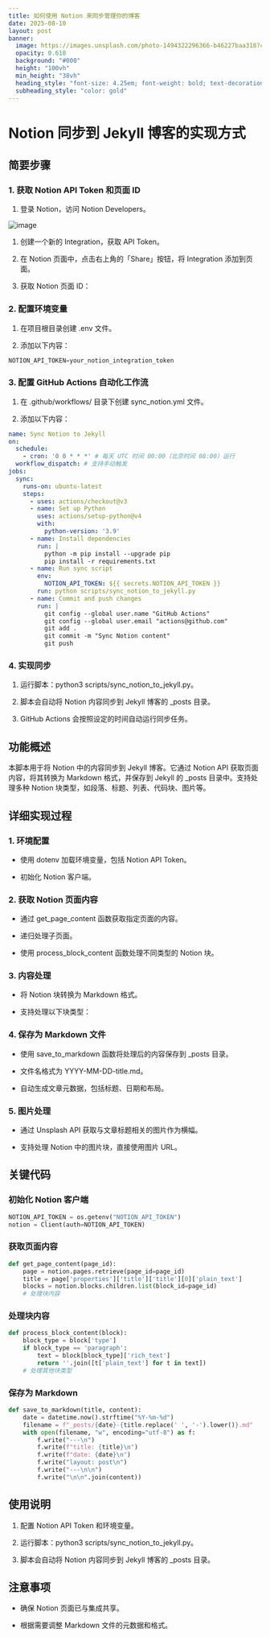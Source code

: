 ```yaml
---
title: 如何使用 Notion 来同步管理你的博客
date: 2025-08-10
layout: post
banner:
  image: https://images.unsplash.com/photo-1494322296366-b46227baa318?crop=entropy&cs=tinysrgb&fit=max&fm=jpg&ixid=M3w2OTIwMzJ8MHwxfHJhbmRvbXx8fHx8fHx8fDE3NTQ4NTc0NDZ8&ixlib=rb-4.1.0&q=80&w=1080
  opacity: 0.618
  background: "#000"
  height: "100vh"
  min_height: "38vh"
  heading_style: "font-size: 4.25em; font-weight: bold; text-decoration: underline"
  subheading_style: "color: gold"
---
```


# Notion 同步到 Jekyll 博客的实现方式

## 简要步骤

### 1. 获取 Notion API Token 和页面 ID

1. 登录 Notion，访问 Notion Developers。

![image](https://prod-files-secure.s3.us-west-2.amazonaws.com/a7a0cc5a-89b9-4cda-8686-1fba0ca52f40/d19c1afe-dea5-4312-9333-786b0ba83054/image.png?X-Amz-Algorithm=AWS4-HMAC-SHA256&X-Amz-Content-Sha256=UNSIGNED-PAYLOAD&X-Amz-Credential=ASIAZI2LB466VTMM32C3%2F20250810%2Fus-west-2%2Fs3%2Faws4_request&X-Amz-Date=20250810T202405Z&X-Amz-Expires=3600&X-Amz-Security-Token=IQoJb3JpZ2luX2VjEKL%2F%2F%2F%2F%2F%2F%2F%2F%2F%2FwEaCXVzLXdlc3QtMiJHMEUCIQCUslvFj3ZuYje%2BbWVDM3rdubtcBCSu1mtEKRqdQDTjPwIgG39CBClEn5hkAAWCfI%2Br2QQzf4aZHYlcFRVGDJu%2B0AsqiAQI2%2F%2F%2F%2F%2F%2F%2F%2F%2F%2F%2FARAAGgw2Mzc0MjMxODM4MDUiDONczsAokd8mMN0ooCrcA0mUhhEpjgryFtr79wOdOHKz262L%2BGT3Bhys8ilj9VWnZvRX3wTIYq%2FjLUGTtwHOi61JyxvqCZJXVC9hpPNDYR6DQCfW%2BwqwPaUYYBP%2BrxKsutTSdm4%2B7SPdqGACZZS8TBxs5uatVSQ6YluHC1ydjKn3GpV82rkl52U9vbax5qCgmCyIVK7gLGSE6MAzYkI85lBfFi4adj2eY35OxuZmkGkJxedq1LJ%2FE57H3m4qxquCz2R3ch0UjPnSWpxIJTi7CmmrMCBDOWe13EfqR0qquznPiEdQK5hXow6d6PYbfhxE%2BEsvVrOhkn8OwqYJFXtzGk3DeSM47feaM%2BbnxrD9xTYaR6ZfgJtPhBD8m2tGD6b1lPzdouSxNLorAssHq%2B4R%2BwGino1i1CfK1p9VpJ%2Bv3PoaHN95HQVYozjcMdtqykuFpUR72ASMdjrAUIGQlUSbSak%2B2XHzSSw5TYwH40lBZFjWmCfF9SmGL6TAfmJeoP8srub%2B5uqcnrAysHkxA4ocFMZIHg1jv8Jtvy4hqW8MoHnTE5IBCv4TWjnFFiQoGEJ0d59S0dLDm%2F4UXuzIJf0919V6YVz38SFcM5pL3TXCz8WPUdf28PLQe8z2mpIpbrPOhqQbkkziBRBfHQmhMIu748QGOqUBnnUXT5TM1YYrhQFGwMaSWVd246YWVi3Fh8eL%2BlZLPjY2hG5stl%2BMVum718y49X2cz4Kff6NIbLTEUwnTgYI%2Fav9C1EAEG%2FB3h1gYWmJwT66ov7Tu3PcmOblxLzo%2F8ZHQRuDraQokarRlQdHpHLKcqxeqP0xkZfW57d2B1ThD3cexiTBTSO8NANnQxhNaLtP5JnVlgcY35hwPDbChesnN7KbUzjQa&X-Amz-Signature=0d7160af21520eb554236d17509c5e4beb8207ed1f7678964884a0a3fadd4d32&X-Amz-SignedHeaders=host&x-amz-checksum-mode=ENABLED&x-id=GetObject)

1. 创建一个新的 Integration，获取 API Token。

1. 在 Notion 页面中，点击右上角的「Share」按钮，将 Integration 添加到页面。

1. 获取 Notion 页面 ID：


### 2. 配置环境变量

1. 在项目根目录创建 .env 文件。

1. 添加以下内容：

```javascript
NOTION_API_TOKEN=your_notion_integration_token
```

### 3. 配置 GitHub Actions 自动化工作流

1. 在 .github/workflows/ 目录下创建 sync_notion.yml 文件。

1. 添加以下内容：

```yaml
name: Sync Notion to Jekyll
on:
  schedule:
    - cron: '0 0 * * *' # 每天 UTC 时间 00:00（北京时间 08:00）运行
  workflow_dispatch: # 支持手动触发
jobs:
  sync:
    runs-on: ubuntu-latest
    steps:
      - uses: actions/checkout@v3
      - name: Set up Python
        uses: actions/setup-python@v4
        with:
          python-version: '3.9'
      - name: Install dependencies
        run: |
          python -m pip install --upgrade pip
          pip install -r requirements.txt
      - name: Run sync script
        env:
          NOTION_API_TOKEN: ${{ secrets.NOTION_API_TOKEN }}
        run: python scripts/sync_notion_to_jekyll.py
      - name: Commit and push changes
        run: |
          git config --global user.name "GitHub Actions"
          git config --global user.email "actions@github.com"
          git add .
          git commit -m "Sync Notion content"
          git push
```

### 4. 实现同步

1. 运行脚本：python3 scripts/sync_notion_to_jekyll.py。

1. 脚本会自动将 Notion 内容同步到 Jekyll 博客的 _posts 目录。

1. GitHub Actions 会按照设定的时间自动运行同步任务。

## 功能概述

本脚本用于将 Notion 中的内容同步到 Jekyll 博客。它通过 Notion API 获取页面内容，将其转换为 Markdown 格式，并保存到 Jekyll 的 _posts 目录中。支持处理多种 Notion 块类型，如段落、标题、列表、代码块、图片等。

## 详细实现过程

### 1. 环境配置

- 使用 dotenv 加载环境变量，包括 Notion API Token。

- 初始化 Notion 客户端。

### 2. 获取 Notion 页面内容

- 通过 get_page_content 函数获取指定页面的内容。

- 递归处理子页面。

- 使用 process_block_content 函数处理不同类型的 Notion 块。

### 3. 内容处理

- 将 Notion 块转换为 Markdown 格式。

- 支持处理以下块类型：


### 4. 保存为 Markdown 文件

- 使用 save_to_markdown 函数将处理后的内容保存到 _posts 目录。

- 文件名格式为 YYYY-MM-DD-title.md。

- 自动生成文章元数据，包括标题、日期和布局。

### 5. 图片处理

- 通过 Unsplash API 获取与文章标题相关的图片作为横幅。

- 支持处理 Notion 中的图片块，直接使用图片 URL。

## 关键代码

### 初始化 Notion 客户端

```python
NOTION_API_TOKEN = os.getenv("NOTION_API_TOKEN")
notion = Client(auth=NOTION_API_TOKEN)
```

### 获取页面内容

```python
def get_page_content(page_id):
    page = notion.pages.retrieve(page_id=page_id)
    title = page['properties']['title']['title'][0]['plain_text']
    blocks = notion.blocks.children.list(block_id=page_id)
    # 处理块内容
```

### 处理块内容

```python
def process_block_content(block):
    block_type = block['type']
    if block_type == 'paragraph':
        text = block[block_type]['rich_text']
        return ''.join([t['plain_text'] for t in text])
    # 处理其他块类型
```

### 保存为 Markdown

```python
def save_to_markdown(title, content):
    date = datetime.now().strftime("%Y-%m-%d")
    filename = f"_posts/{date}-{title.replace(' ', '-').lower()}.md"
    with open(filename, "w", encoding="utf-8") as f:
        f.write("---\n")
        f.write(f"title: {title}\n")
        f.write(f"date: {date}\n")
        f.write("layout: post\n")
        f.write("---\n\n")
        f.write("\n\n".join(content))
```

## 使用说明

1. 配置 Notion API Token 和环境变量。

1. 运行脚本：python3 scripts/sync_notion_to_jekyll.py。

1. 脚本会自动将 Notion 内容同步到 Jekyll 博客的 _posts 目录。

## 注意事项

- 确保 Notion 页面已与集成共享。

- 根据需要调整 Markdown 文件的元数据和格式。